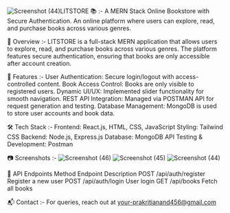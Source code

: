 ![Screenshot (44)](https://github.com/user-attachments/assets/403f4a1b-102f-45e8-8353-ee4373a20a3a)LITSTORE 📚 :-
A MERN Stack Online Bookstore with Secure Authentication. An online platform where users can explore, read, and purchase books across various genres.

📌 Overview :-
LITSTORE is a full-stack MERN application that allows users to explore, read, and purchase books across various genres. The platform features secure authentication, ensuring that books are only accessible after account creation.

🚀 Features :-
User Authentication: Secure login/logout with access-controlled content.
Book Access Control: Books are only visible to registered users.
Dynamic UI/UX: Implemented slider functionality for smooth navigation.
REST API Integration: Managed via POSTMAN API for request generation and testing.
Database Management: MongoDB is used to store user accounts and book data.

🛠️ Tech Stack :-
Frontend: React.js, HTML, CSS, JavaScript
Styling: Tailwind CSS
Backend: Node.js, Express.js
Database: MongoDB
API Testing & Development: Postman

📷 Screenshots :-
![Screenshot (46)](https://github.com/user-attachments/assets/ee986822-1c3a-4deb-8346-607573f261e6)
![Screenshot (45)](https://github.com/user-attachments/assets/aa11958a-aff8-4ab0-9f0d-87c1be37f27f)
![Screenshot (44)](https://github.com/user-attachments/assets/ca9fb161-bf4a-4fb3-bac4-f702c39a0f70)


📡 API Endpoints
Method	Endpoint	Description
POST	/api/auth/register	Register a new user
POST	/api/auth/login	User login
GET	/api/books	Fetch all books

📬 Contact :-
For queries, reach out at your-prakritianand456@gmail.com
